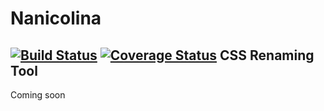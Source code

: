 # Nanicolina 
[![Build Status](https://travis-ci.org/AlfonsoFilho/nanicolina.svg?branch=master)](https://travis-ci.org/AlfonsoFilho/nanicolina)
[![Coverage Status](https://coveralls.io/repos/AlfonsoFilho/nanicolina/badge.svg)](https://coveralls.io/r/AlfonsoFilho/nanicolina)
CSS Renaming Tool
--

Coming soon

